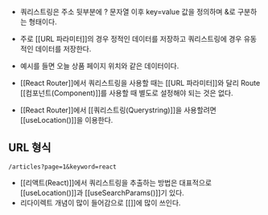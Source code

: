 - 쿼리스트링은 주소 뒷부분에 ? 문자열 이후 key=value 값을 정의하며 &로 구분하는 형태이다.

- 주로 [[URL 파라미터]]의 경우 정적인 데이터를 저장하고 쿼리스트링에 경우 유동적인 데이터를 저장한다.
- 예시를 들면 오늘 상품 페이지 위치와 같은 데이터이다.

- [[React Router]]에서 쿼리스트링을 사용할 때는 [[URL 파라미터]]와 달리 Route [[컴포넌트(Component)]]를 사용할 때 별도로 설정해야 되는 것은 없다.
- [[React Router]]에서 [[쿼리스트링(Querystring)]]을 사용할려면 [[useLocation()]]을 이용한다.

## URL 형식

```
/articles?page=1&keyword=react
```

- [[리액트(React)]]에서 쿼리스트링을 추출하는 방법은 대표적으로 [[useLocation()]]과 [[useSearchParams()]]기 있다.
- 리다이렉트 개념이 많이 들어감으로 [[<Navigate>]]에 많이 쓰인다.